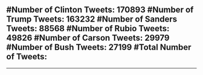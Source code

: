 #Number of Clinton Tweets: 170893
#Number of Trump Tweets: 163232
#Number of Sanders Tweets: 88568
#Number of Rubio Tweets: 49826
#Number of Carson Tweets: 29979
#Number of Bush Tweets: 27199
#Total Number of Tweets:  
---
---
